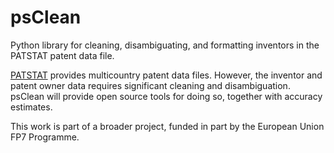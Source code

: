 psClean
=======

Python library for cleaning, disambiguating, and formatting inventors in the PATSTAT patent data file. 

[PATSTAT](http://www.epo.org/searching/subscription/raw/product-14-24.html) provides multicountry patent data files. However, the inventor and patent owner data requires significant cleaning and disambiguation. psClean will provide open source tools for doing so, together with accuracy estimates. 

This work is part of a broader project, funded in part by the European Union FP7 Programme. 
